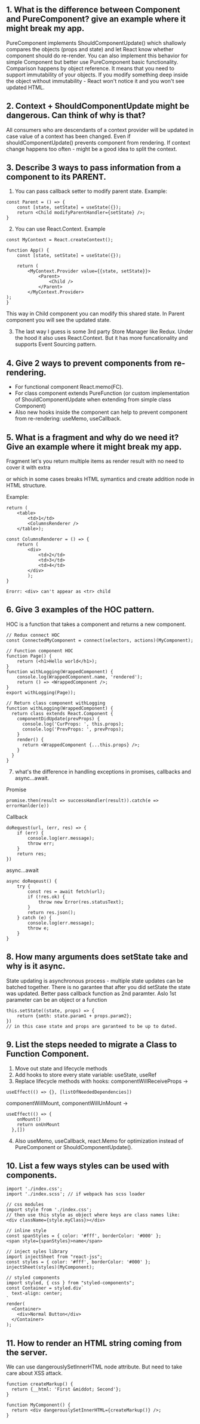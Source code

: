 ## 1. What is the difference between Component and PureComponent? give an example where it might break my app.

PureComponent implements ShouldComponentUpdate() which shallowly compares the objects (props and state) and let React know whether component should do re-render. You can also implement this behavior for simple Component but better use PureComponent basic functionality. Comparison happens by object reference. It means that you need to support immutability of your objects. If you modify something deep inside the object without immutability - React won't notice it and you won't see updated HTML.

## 2. Context + ShouldComponentUpdate might be dangerous. Can think of why is that?
All consumers who are descendants of a context provider will be updated in case value of a context has been changed. Even if shouldComponentUpdate() prevents component from rendering. If context change happens too often - might be a good idea to split the context.

## 3. Describe 3 ways to pass information from a component to its PARENT.
1. You can pass callback setter to modify parent state. Example:
```
const Parent = () => {
    const [state, setState] = useState({});
    return <Child modifyParentHandler={setState} />;
}
```
2. You can use React.Context. Example
```
const MyContext = React.createContext();

function App() {
    const [state, setState] = useState({});

    return (
        <MyContext.Provider value={{state, setState}}>
            <Parent>
                <Child />
            </Parent>
        </MyContext.Provider>
);
}
```
This way in Child component you can modify this shared state. In Parent component you will see the updated state.

3. The last way I guess is some 3rd party Store Manager like Redux. Under the hood it also uses React.Context. But it has more  funcationality and supports Event Sourcing pattern.

## 4. Give 2 ways to prevent components from re-rendering.
- For functional component React.memo(FC).
- For class component extends PureFunction (or custom implementation of ShouldComponentUpdate when extending from simple class Component)
- Also new hooks inside the component can help to prevent component from re-rendering: useMemo, useCallback.

## 5. What is a fragment and why do we need it? Give an example where it might break my app.
Fragment let's you return multiple items as render result with no need to cover it with extra <div> or <span> which in some cases breaks HTML symantics and create addition node in HTML structure.

Example:
```
return (
    <table>
        <td>1</td>
        <ColumnsRenderer />
    </table>);

const ColumnsRenderer = () => {
    return (
        <div>
            <td>2</td>
            <td>3</td>
            <td>4</td>
        </div>
        );
}

Erorr: <div> can't appear as <tr> child
```

## 6. Give 3 examples of the HOC pattern.
HOC is a function that takes a component and returns a new component.
```
// Redux connect HOC
const ConnectedMyComponent = connect(selectors, actions)(MyComponent);

// Function component HOC
function Page() {
    return (<h1>Hello world</h1>);
}
function withLogging(WrappedComponent) {
    console.log(WrappedComponent.name, 'rendered');
    return () => <WrappedComponent />;
}
export withLogging(Page));

// Return class component withLogging
function withLogging(WrappedComponent) {
  return class extends React.Component {
    componentDidUpdate(prevProps) {
      console.log('CurProps: ', this.props);
      console.log('PrevProps: ', prevProps);
    }
    render() {
      return <WrappedComponent {...this.props} />;
    }
  }
}

```

7. what's the difference in handling exceptions in promises, callbacks and async...await.

Promise
```
promise.then(result => successHandler(result)).catch(e => errorHanlder(e))
```
Callback
```
doRequest(url, (err, res) => {
    if (err) {
        console.log(err.message);
        throw err;
    }
    return res;
})
```
async...await
```
async doReqeust() {
    try {
        const res = await fetch(url);
        if (!res.ok) {
            throw new Error(res.statusText);
        }
        return res.json();
    } catch (e) {
        console.log(err.message);
        throw e;
    }
}
```
## 8. How many arguments does setState take and why is it async.
State updating is asynchronous process - multiple state updates can be batched together. There is no garantee that after you did setState the state was updated. Better pass callback function as 2nd paramter.
Aslo 1st parameter can be an object or a function 
```
this.setState((state, props) => {
    return {smth: state.param1 + props.param2};
})
// in this case state and props are garanteed to be up to dated.
```

## 9. List the steps needed to migrate a Class to Function Component.
1. Move out state and lifecycle methods
2. Add hooks to store every state variable: useState, useRef
3. Replace lifecycle methods with hooks:
componentWillReceiveProps -> 
```
useEffect(() => {}, [listOfNeededDependencies])
```
componentWillMount, componentWillUnMount -> 
```
useEffect(() => {
    onMount()
    return onUnMount
  },[])
```
4. Also useMemo, useCallback, react.Memo for optimization instead of PureComponent or ShouldComponentUpdate().

## 10. List a few ways styles can be used with components.
```
import './index.css';
import './index.scss'; // if webpack has scss loader

// css modules
import style from './index.css';
// then use this style as object where keys are class names like:
<div className={style.myClass}></div>

// inline style
const spanStyles = { color: '#fff', borderColor: '#000' };
<span style={spanStyles}>name</span>

// inject syles library
import injectSheet from "react-jss";
const styles = { color: '#fff', borderColor: '#000' };
injectSheet(styles)(MyComponent);

// styled components
import styled, { css } from "styled-components";
const Container = styled.div`
  text-align: center;
`
render(
  <Container>
    <div>Normal Button</div>
  </Container>
);
```
## 11. How to render an HTML string coming from the server.
We can use dangerouslySetInnerHTML node attribute. But need to take care about XSS attack.
```
function createMarkup() {
  return {__html: 'First &middot; Second'};
}

function MyComponent() {
  return <div dangerouslySetInnerHTML={createMarkup()} />;
}
```